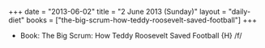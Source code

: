+++
date = "2013-06-02"
title = "2 June 2013 (Sunday)"
layout = "daily-diet"
books = ["the-big-scrum-how-teddy-roosevelt-saved-football"]
+++


* Book: The Big Scrum: How Teddy Roosevelt Saved Football {H} /f/